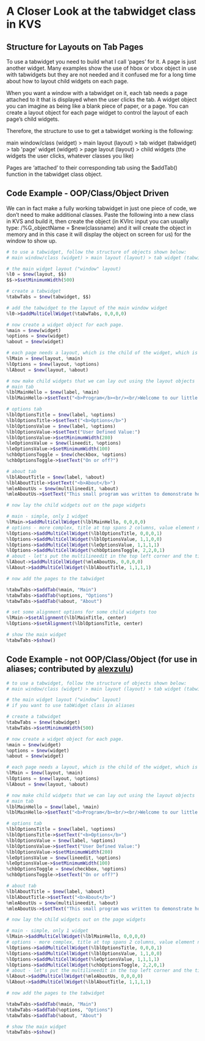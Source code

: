 <h1>A Closer Look at the tabwidget class in KVS</h1>


<h2>Structure for Layouts on Tab Pages</h2>

To use a tabwidget you need to build what I call ‘pages’ for it. A page is just another widget. Many examples show the use of hbox or vbox object in use with tabwidgets but they are not needed and it confused me for a long time about how to layout child widgets on each page.

When you want a window with a tabwidget on it, each tab needs a page attached to it that is displayed when the user clicks the tab. A widget object you can imagine as being like a blank piece of paper, or a page. You can create a layout object for each page widget to control the layout of each page’s child widgets.

Therefore, the structure to use to get a tabwidget working is the following: 

main window/class (widget) > main layout (layout) > tab widget (tabwidget) > tab 'page' widget (widget) > page layout (layout) > child widgets (the widgets the user clicks, whatever classes you like)

Pages are ‘attached’ to their corresponding tab using the $addTab() function in the tabwidget class object.
<h2>Code Example - OOP/Class/Object Driven</h2>

We can in fact make a fully working tabwidget in just one piece of code, we don’t need to make additional classes. Paste the following into a new class in KVS and build it, then create the object (in KVIrc input you can usually type: /%G_objectName = $new(classname) and it will create the object in memory and in this case it will display the object on screen for us) for the window to show up. 

```php
# to use a tabwidget, follow the structure of objects shown below:
# main window/class (widget) > main layout (layout) > tab widget (tabwidget) > tab page widget (widget) > page layout (layout) > child widgets (the widgets the user clicks, whatever classes you like)

# the main widget layout ("window" layout)
%l0 = $new(layout, $$)
$$->$setMinimumWidth(500)

# create a tabwidget
%tabwTabs = $new(tabwidget, $$)

# add the tabwidget to the layout of the main window widget
%l0->$addMultiCellWidget(%tabwTabs, 0,0,0,0)

# now create a widget object for each page.
%main = $new(widget)
%options = $new(widget)
%about = $new(widget)

# each page needs a layout, which is the child of the widget, which is the child of the page
%lMain = $new(layout, %main)
%lOptions = $new(layout, %options)
%lAbout = $new(layout, %about)

# now make child widgets that we can lay out using the layout objects
# main tab
%lblMainHello = $new(label, %main)
%lblMainHello->$setText("<b>Program</b><br/><br/>Welcome to our little program<br/><br/>Click the tabs to see the difference on each page.")

# options tab
%lblOptionsTitle = $new(label, %options)
%lblOptionsTitle->$setText("<b>Options</b>")
%lblOptionsValue = $new(label, %options)
%lblOptionsValue->$setText("User Defined Value:")
%lblOptionsValue->$setMinimumWidth(280)
%leOptionsValue = $new(lineedit, %options)
%leOptionsValue->$setMinimumWidth(100)
%chbOptionsToggle = $new(checkbox, %options)
%chbOptionsToggle->$setText("On or off?")

# about tab
%lblAboutTitle = $new(label, %about)
%lblAboutTitle->$setText("<b>About</b>")
%mleAboutUs = $new(multilineedit, %about)
%mleAboutUs->$setText("This small program was written to demonstrate how to use the tabwidget class in KVS.\nIt was written in March 2018.\nI hope you found it useful and that you can make some neat addons for KVIrc! :)")

# now lay the child widgets out on the page widgets

# main - simple, only 1 widget
%lMain->$addMultiCellWidget(%lblMainHello, 0,0,0,0)
# options - more complex, title at top spans 2 columns, value element needs 2 columns, toggle spans 2 columns
%lOptions->$addMultiCellWidget(%lblOptionsTitle, 0,0,0,1)
%lOptions->$addMultiCellWidget(%lblOptionsValue, 1,1,0,0)
%lOptions->$addMultiCellWidget(%leOptionsValue, 1,1,1,1)
%lOptions->$addMultiCellWidget(%chbOptionsToggle, 2,2,0,1)
# about - let's put the multilineedit in the top left corner and the title in the bottom right corner
%lAbout->$addMultiCellWidget(%mleAboutUs, 0,0,0,0)
%lAbout->$addMultiCellWidget(%lblAboutTitle, 1,1,1,1)

# now add the pages to the tabwidget

%tabwTabs->$addTab(%main, "Main")
%tabwTabs->$addTab(%options, "Options")
%tabwTabs->$addTab(%about, "About")

# set some alignment options for some child widgets too
%lMain->$setAlignment(%lblMainTitle, center)
%lOptions->$setAlignment(%lblOptionsTitle, center)

# show the main widget
%tabwTabs->$show()
```
<h2>Code Example - not OOP/Class/Object (for use in aliases; contributed by <a href="https://github.com/alexzulu">alexzulu</a>)</h2>

```php
# to use a tabwidget, follow the structure of objects shown below:
# main window/class (widget) > main layout (layout) > tab widget (tabwidget) > tab page widget (widget) > page layout (layout) > child widgets (the widgets the user clicks, whatever classes you like)

# the main widget layout ("window" layout)
# if you want to use tabWidget class in aliases

# create a tabwidget
%tabwTabs = $new(tabwidget)
%tabwTabs->$setMinimumWidth(500)

# now create a widget object for each page.
%main = $new(widget)
%options = $new(widget)
%about = $new(widget)

# each page needs a layout, which is the child of the widget, which is the child of the page
%lMain = $new(layout, %main)
%lOptions = $new(layout, %options)
%lAbout = $new(layout, %about)

# now make child widgets that we can lay out using the layout objects
# main tab
%lblMainHello = $new(label, %main)
%lblMainHello->$setText("<b>Program</b><br/><br/>Welcome to our little program<br/><br/>Click the tabs to see the difference on each page.")

# options tab
%lblOptionsTitle = $new(label, %options)
%lblOptionsTitle->$setText("<b>Options</b>")
%lblOptionsValue = $new(label, %options)
%lblOptionsValue->$setText("User Defined Value:")
%lblOptionsValue->$setMinimumWidth(280)
%leOptionsValue = $new(lineedit, %options)
%leOptionsValue->$setMinimumWidth(100)
%chbOptionsToggle = $new(checkbox, %options)
%chbOptionsToggle->$setText("On or off?")

# about tab
%lblAboutTitle = $new(label, %about)
%lblAboutTitle->$setText("<b>About</b>")
%mleAboutUs = $new(multilineedit, %about)
%mleAboutUs->$setText("This small program was written to demonstrate how to use the tabwidget class in KVS.\nIt was written in March 2018.\nI hope you found it useful and that you can make some neat addons for KVIrc! :)")

# now lay the child widgets out on the page widgets

# main - simple, only 1 widget
%lMain->$addMultiCellWidget(%lblMainHello, 0,0,0,0)
# options - more complex, title at top spans 2 columns, value element needs 2 columns, toggle spans 2 columns
%lOptions->$addMultiCellWidget(%lblOptionsTitle, 0,0,0,1)
%lOptions->$addMultiCellWidget(%lblOptionsValue, 1,1,0,0)
%lOptions->$addMultiCellWidget(%leOptionsValue, 1,1,1,1)
%lOptions->$addMultiCellWidget(%chbOptionsToggle, 2,2,0,1)
# about - let's put the multilineedit in the top left corner and the title in the bottom right corner
%lAbout->$addMultiCellWidget(%mleAboutUs, 0,0,0,0)
%lAbout->$addMultiCellWidget(%lblAboutTitle, 1,1,1,1)

# now add the pages to the tabwidget

%tabwTabs->$addTab(%main, "Main")
%tabwTabs->$addTab(%options, "Options")
%tabwTabs->$addTab(%about, "About")

# show the main widget
%tabwTabs->$show()
```
